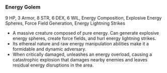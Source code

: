 ### Energy Golem
9 HP, 3 Armor, 8 STR, 6 DEX, 6 WIL, Energy Composition, Explosive Energy Spheres, Force Field Generation, Energy Lightning Strikes

- A massive creature composed of pure energy. Can generate explosive energy spheres, create force fields, and hurl energy lightning strikes.
- Its ethereal nature and raw energy manipulation abilities make it a formidable and dynamic adversary.
- When critically damaged, unleashes an energy overload, causing a catastrophic explosion that damages nearby enemies and leaves residual energy disruptions in the area.

